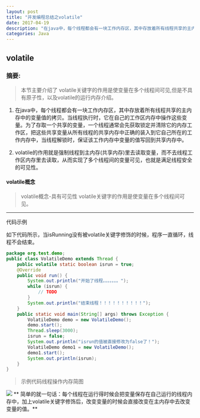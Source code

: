 ```yaml
---
layout: post
title: "并发编程总结之volatile"
date: 2017-04-19 
description: "在java中，每个线程都会有一块工作内存区，其中存放着所有线程共享的主内存中的变量值的拷贝。"
categories: Java
--- 
```



  


## volatile

### 摘要:
>本节主要介绍了 volatile关键字的作用是使变量在多个线程间可见,但是不具有原子性，以及volatile的运行内存介绍。

1.  在java中，每个线程都会有一块工作内存区，其中存放着所有线程共享的主内存中的变量值的拷贝。当线程执行时，它在自己的工作区内存中操作这些变量。为了存取一个共享的变量，一个线程通常会先获取锁定并清除它的内存工作区，把这些共享变量从所有线程的共享内存中正确的装入到它自己所在的工作内存中，当线程解锁时，保证该工作内存中变量的值写回到共享内存中。

2. volatile的作用就是强制线程到主内存(共享内存)里去读取变量，而不去线程工作区内存里去读取，从而实现了多个线程间的变量可见，也就是满足线程安全的可见性。

#### volatile概念

> volatile概念-具有可见性
>volatile关键字的作用是使变量在多个线程间可见。


------------

代码示例

如下代码所示，当isRunning没有被volatile关键字修饰的时候，程序一直循环，线程不会结束。   

```java
package org.test.demo;
public class VolatileDemo extends Thread {
    public volatile static boolean isrun = true;
    @Override
    public void run() {
        System.out.println("开始了线程。。。。。。。");
        while (isrun) {
            // TODO
        }
        System.out.println("结束线程！！！！！！！！！！");
    }
    public static void main(String[] args) throws Exception {
        VolatileDemo demo = new VolatileDemo();
        demo.start();
        Thread.sleep(3000);
        isrun = false;
        System.out.println("isrun的值被直接修改为false了！");
        VolatileDemo demo1 = new VolatileDemo();
        demo1.start();
        System.out.println(isrun);
    }
}
```
>示例代码线程操作内存简图


![](http://4315e09a.wiz03.com/share/resources/1979724e-d028-4426-879c-1da87ab79cae/index_files/0.10723634906189816.png)
** 简单的就一句话：每个线程在运行得时候会把变量保存在自己运行的线程内存中，加上volatile关键字修饰后，改变变量的时候会直接改变在主内存中去改变变量的值。**

